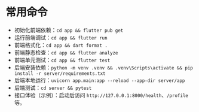 # 常用命令
- 初始化前端依赖：`cd app && flutter pub get`
- 运行前端调试：`cd app && flutter run`
- 前端格式化：`cd app && dart format .`
- 前端静态检查：`cd app && flutter analyze`
- 前端单元测试：`cd app && flutter test`
- 后端安装依赖：`python -m venv .venv && .venv\Scripts\activate && pip install -r server/requirements.txt`
- 后端本地运行：`uvicorn app.main:app --reload --app-dir server/app`
- 后端测试：`cd server && pytest`
- 接口体验（示例）：启动后访问 `http://127.0.0.1:8000/health`、`/profile` 等。